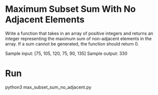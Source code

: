 # Maximum Subset Sum With No Adjacent Elements
Write a function that takes in an array of positive integers and 
returns an integer representing the maximum sum of non-adjacent 
elements in the array. If a sum cannot be generated, 
the function should return 0.

Sample input: [75, 105, 120, 75, 90, 135]
Sample output: 330

# Run
python3 max_subset_sum_no_adjacent.py
